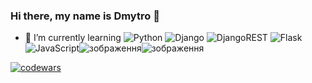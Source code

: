 ### Hi there, my name is Dmytro 👋

- 🌱 I’m currently learning  ![Python](https://img.shields.io/badge/python-3670A0?style=for-the-badge&logo=python&logoColor=ffdd54)  ![Django](https://img.shields.io/badge/django-%23092E20.svg?style=for-the-badge&logo=django&logoColor=white)  ![DjangoREST](https://img.shields.io/badge/DJANGO-REST-ff1709?style=for-the-badge&logo=django&logoColor=white&color=ff1709&labelColor=gray)  ![Flask](https://img.shields.io/badge/flask-%23000.svg?style=for-the-badge&logo=flask&logoColor=white)  ![JavaScript](https://img.shields.io/badge/javascript-%23323330.svg?style=for-the-badge&logo=javascript&logoColor=%23F7DF1E)![зображення](https://user-images.githubusercontent.com/100320023/213260056-1ec8d10e-27ea-430d-94aa-fc53fdf8721b.png)![зображення](https://user-images.githubusercontent.com/100320023/213260060-03bb9c80-81c7-4918-839e-5c86fbd0414c.png)






[![codewars](https://www.codewars.com/users/dmytropolyt/badges/large)](https://www.codewars.com/users/dmytropolyt)
<!--
**dmytropolyt/dmytropolyt** is a ✨ _special_ ✨ repository because its `README.md` (this file) appears on your GitHub profile.

Here are some ideas to get you started:

- 🔭 I’m currently working on ...
- 🌱 I’m currently learning ...
- 👯 I’m looking to collaborate on ...
- 🤔 I’m looking for help with ...
- 💬 Ask me about ...
- 📫 How to reach me: ...
- 😄 Pronouns: ...
- ⚡ Fun fact: ...
-->
